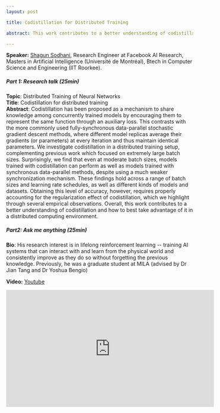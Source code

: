 ```yaml
---
layout: post

title: Codistillation for Distributed Training

abstract: This work contributes to a better understanding of codistillation and how to best take advantage of it in a distributed computing environment.

---
```


**Speaker:** <a href="https://shagunsodhani.com/" target="_blank">Shagun Sodhani</a>, Research Engineer at Facebook AI Research, Masters in Artificial Intelligence (Université de Montréal), Btech in Computer Science and Engineering (IIT Roorkee). <br>


##### Part 1: Research talk (25min)

**Topic**: Distributed Training of Neural Networks <br>
**Title**: Codistillation for distributed training <br>
**Abstract**: Codistillation has been proposed as a mechanism to share knowledge among concurrently trained models by encouraging them to represent the same function through an auxiliary loss. This contrasts with the more commonly used fully-synchronous data-parallel stochastic gradient descent methods, where different model replicas average their gradients (or parameters) at every iteration and thus maintain identical parameters. We investigate codistillation in a distributed training setup, complementing previous work which focused on extremely large batch sizes. Surprisingly, we find that even at moderate batch sizes, models trained with codistillation can perform as well as models trained with synchronous data-parallel methods, despite using a much weaker synchronization mechanism. These findings hold across a range of batch sizes and learning rate schedules, as well as different kinds of models and datasets. Obtaining this level of accuracy, however, requires properly accounting for the regularization effect of codistillation, which we highlight through several empirical observations. Overall, this work contributes to a better understanding of codistillation and how to best take advantage of it in a distributed computing environment.<br>

##### Part2: Ask me anything (25min)

**Bio**: His research interest is in lifelong reinforcement learning -- training AI systems that can interact with and learn from the physical world and consistently improve as they do so without forgetting the previous knowledge. Previously, he was a graduate student at MILA (advised by Dr Jian Tang and Dr Yoshua Bengio)<br>

<!--**Slide:** [Link](https://drive.google.com/file/d/1bvzZSB9BrHcEV0idbWQN_oo45o1zfdLg/view?usp=sharing) <br>-->
**Video:** [Youtube](https://www.youtube.com/watch?v=pBt0S221QRA&feature=youtu.be) <br>
<iframe width="560" height="315" src="https://www.youtube.com/embed/-e1ncUd1R9w" frameborder="0" allow="accelerometer; autoplay; clipboard-write; encrypted-media; gyroscope; picture-in-picture" allowfullscreen></iframe>
